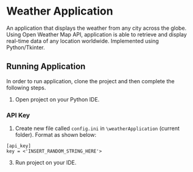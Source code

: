 # Weather Application
An application that displays the weather from any city across the globe. Using Open Weather Map API, application is able to retrieve and display real-time data of any location worldwide. Implemented using Python/Tkinter. 

## Running Application
In order to run application, clone the project and then complete the following steps. 

1. Open project on your Python IDE. 

### API Key  
1. Create new file called `config.ini` in `\weatherApplication` (current folder). Format as shown below:
```
[api_key]
key = <'INSERT_RANDOM_STRING_HERE'>
```

3. Run project on your IDE. 
